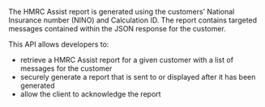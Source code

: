 The HMRC Assist report is generated using the customers’ National Insurance number (NINO) and Calculation ID. The report contains targeted messages contained within the JSON response for the customer.

This API allows developers to:

- retrieve a HMRC Assist report for a given customer with a list of messages for the customer
- securely generate a report that is sent to or displayed after it has been generated
- allow the client to acknowledge the report